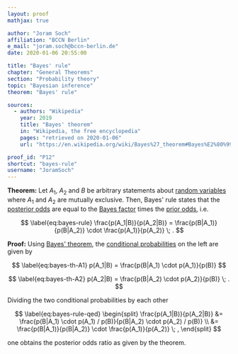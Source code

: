 ```yaml
---
layout: proof
mathjax: true

author: "Joram Soch"
affiliation: "BCCN Berlin"
e_mail: "joram.soch@bccn-berlin.de"
date: 2020-01-06 20:55:00

title: "Bayes' rule"
chapter: "General Theorems"
section: "Probability theory"
topic: "Bayesian inference"
theorem: "Bayes' rule"

sources:
  - authors: "Wikipedia"
    year: 2019
    title: "Bayes' theorem"
    in: "Wikipedia, the free encyclopedia"
    pages: "retrieved on 2020-01-06"
    url: "https://en.wikipedia.org/wiki/Bayes%27_theorem#Bayes%E2%80%99_rule"

proof_id: "P12"
shortcut: "bayes-rule"
username: "JoramSoch"
---
```



**Theorem:** Let $A_1$, $A_2$ and $B$ be arbitrary statements about [random variables](/D/rvar) where $A_1$ and $A_2$ are mutually exclusive. Then, Bayes' rule states that the [posterior odds](/D/post-odd) are equal to the [Bayes factor](/D/bf) times the [prior odds](/D/prior-odd), i.e.

$$ \label{eq:bayes-rule}
\frac{p(A_1|B)}{p(A_2|B)} = \frac{p(B|A_1)}{p(B|A_2)} \cdot \frac{p(A_1)}{p(A_2)} \; .
$$


**Proof:** Using [Bayes' theorem](/P/bayes-th), the [conditional probabilities](/D/cp) on the left are given by

$$ \label{eq:bayes-th-A1}
p(A_1|B) = \frac{p(B|A_1) \cdot p(A_1)}{p(B)}
$$

$$ \label{eq:bayes-th-A2}
p(A_2|B) = \frac{p(B|A_2) \cdot p(A_2)}{p(B)} \; .
$$

Dividing the two conditional probabilities by each other

$$ \label{eq:bayes-rule-qed}
\begin{split}
\frac{p(A_1|B)}{p(A_2|B)} &= \frac{p(B|A_1) \cdot p(A_1) / p(B)}{p(B|A_2) \cdot p(A_2) / p(B)} \\
&= \frac{p(B|A_1)}{p(B|A_2)} \cdot \frac{p(A_1)}{p(A_2)} \; ,
\end{split}
$$

one obtains the posterior odds ratio as given by the theorem.